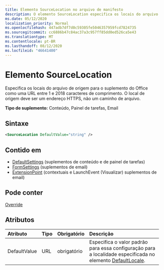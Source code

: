 ```yaml
---
title: Elemento SourceLocation no arquivo de manifesto
description: O elemento SourceLocation especifica os locais do arquivo de origem para o suplemento do Office.
ms.date: 05/12/2020
localization_priority: Normal
ms.openlocfilehash: 447adb7df7d0c59305fe5046357959fcd7824735
ms.sourcegitcommit: cc6886b47c84ac37a3c957ff85dd0ed526ca5e43
ms.translationtype: MT
ms.contentlocale: pt-BR
ms.lasthandoff: 08/12/2020
ms.locfileid: "46641400"
---
```

# <a name="sourcelocation-element"></a>Elemento SourceLocation

Especifica os locais do arquivo de origem para o suplemento do Office como uma URL entre 1 e 2018 caracteres de comprimento. O local de origem deve ser um endereço HTTPS, não um caminho de arquivo.

**Tipo de suplemento:** Conteúdo, Painel de tarefas, Email

## <a name="syntax"></a>Sintaxe

```XML
<SourceLocation DefaultValue="string" />
```

## <a name="contained-in"></a>Contido em

- [DefaultSettings](defaultsettings.md) (suplementos de conteúdo e de painel de tarefas)
- [FormSettings](formsettings.md) (suplementos de email)
- [ExtensionPoint](extensionpoint.md) (contextuais e LaunchEvent (Visualizar) suplementos de email)

## <a name="can-contain"></a>Pode conter

[Override](override.md)

## <a name="attributes"></a>Atributos

|Atributo|Tipo|Obrigatório|Descrição|
|:-----|:-----|:-----|:-----|
|DefaultValue|URL|obrigatório|Especifica o valor padrão para essa configuração para a localidade especificada no elemento [DefaultLocale](defaultlocale.md).|
